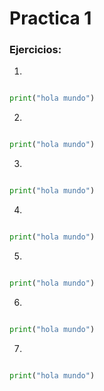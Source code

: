 # Practica 1

### Ejercicios:

1. 

```python

print("hola mundo")

```

2. 

```python

print("hola mundo")

```

3. 

```python

print("hola mundo")

```

4. 

```python

print("hola mundo")

```

5. 

```python

print("hola mundo")

```

6. 

```python

print("hola mundo")


```
7. 

```python

print("hola mundo")

```

